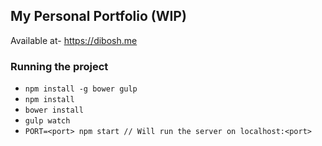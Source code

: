 ## My Personal Portfolio (WIP)
Available at- https://dibosh.me

### Running the project
- `npm install -g bower gulp`
- `npm install`
- `bower install`
- `gulp watch`
- `PORT=<port> npm start // Will run the server on localhost:<port>`
